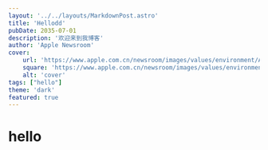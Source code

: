 ```yaml
---
layout: '../../layouts/MarkdownPost.astro'
title: 'Hellodd'
pubDate: 2035-07-01
description: '欢迎来到我博客'
author: 'Apple Newsroom'
cover:
    url: 'https://www.apple.com.cn/newsroom/images/values/environment/Apple-Earth-Day-India-mangrove-Alibaug-canoe_Full-Bleed-Image.jpg.large_2x.jpg'
    square: 'https://www.apple.com.cn/newsroom/images/values/environment/Apple-Earth-Day-India-mangrove-Alibaug-canoe_Full-Bleed-Image.jpg.large_2x.jpg'
    alt: 'cover'
tags: ["hello"]
theme: 'dark'
featured: true
---
```


# hello
